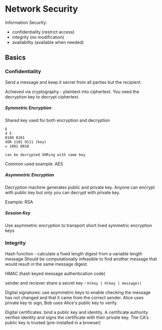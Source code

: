 # Network Security

Information Security:

- confidentiality (restrict access)
- integrity (no modification)
- availability (available when needed)

## Basics

### Confidentiality

Send a message and keep it secret from all parties but the recipient.

Achieved via cryptography - plaintext into ciphertext. You need the decryption
key to decrypt ciphertext.

##### Symmetric Encryption

Shared key used for both encryption and decryption

```
E
4 5
0100 0101
XOR 1101 0111 (key)
= 1001 0010

can be decrypted XORing with same key
```

Common used example: AES

##### Asymmetric Encryption

Decryption machine generates public and private key.
Anyone can encrypt with public key but only you can decrypt with private key.

Example: RSA

##### Session Key

Use asymmetric encryption to transport short lived symmetric encryption keys

### Integrity

Hash function - calculate a fixed length digest from a variable length message
Should be computationally infeasible to find another message that would result
in the same message digest.

HMAC (hash keyed message authentication code)

sender and reciever share a secret key - `H(key | H(key | message))`

Digital signatures: use asymmetric keys to enable checking the message has not
changed and that it came from the correct sender. Alice uses private key to
sign, Bob uses Alice's public key to verify.

Digital certificates: bind a public key and identity. A certificate authority
verifies identity and signs the certificate with their private key. The CA's
public key is trusted (pre-installed in a browser)
